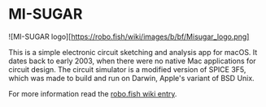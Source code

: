 # MI-SUGAR

![MI-SUGAR logo][https://robo.fish/wiki/images/b/bf/Misugar_logo.png]

This is a simple electronic circuit sketching and analysis app for macOS. It dates back to early 2003, when there were no native Mac applications for circuit design. The circuit simulator is a modified version of SPICE 3F5, which was made to build and run on Darwin, Apple's variant of BSD Unix.

For more information read the [robo.fish wiki entry](https://robo.fish/wiki/index.php?title=MI-SUGAR).
